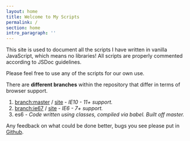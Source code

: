 ```yaml
---
layout: home
title: Welcome to My Scripts
permalink: /
section: home
intro_paragraph: ''
---
```

This site is used to document all the scripts I have written in vanilla JavaScript, which means no libraries! All scripts are properly commented according to JSDoc guidelines.

Please feel free to use any of the scripts for our own use.

There are **different branches** within the repository that differ in terms of browser support.

1. [branch:master](https://github.com/mikewgd/my-js/tree/master) / [site](https://myjs.mikewgd.com/) - _IE10 - 11+ support._
2. [branch:ie67](https://github.com/mikewgd/my-js/tree/ie67) / [site](https://ie67.myjs.mikewgd.com/) - _IE6 - 7+ support._
3. es6 - _Code written using classes, compiled via babel. Built off master._

Any feedback on what could be done better, bugs you see please put in [Github](https://github.com/mikewgd/my-js/issues).
